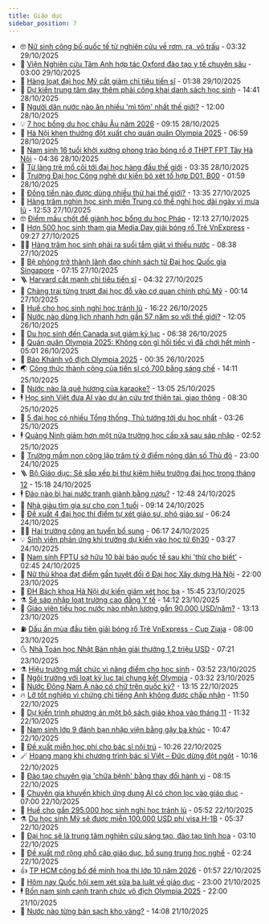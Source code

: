 ```yaml
---
title: Giáo dục
sidebar_position: 7
---
```


<!-- vnexpress-giao-duc:START -->
- 🤓 [Nữ sinh công bố quốc tế từ nghiên cứu về rơm, rạ, vỏ trấu](https://vnexpress.net/nu-sinh-cong-bo-quoc-te-tu-nghien-cuu-ve-rom-ra-vo-trau-4955469.html) - 03:32 29/10/2025
- 🦆 [Viện Nghiên cứu Tâm Anh hợp tác Oxford đào tạo y tế chuyên sâu](https://vnexpress.net/vien-nghien-cuu-tam-anh-hop-tac-oxford-dao-tao-y-te-chuyen-sau-4957208.html) - 03:00 29/10/2025
- 🦩 [Hàng loạt đại học Mỹ cắt giảm chỉ tiêu tiến sĩ](https://vnexpress.net/hang-loat-dai-hoc-my-cat-giam-chi-tieu-tien-si-4956949.html) - 01:38 29/10/2025
- 🌮 [Dự kiến trung tâm dạy thêm phải công khai danh sách học sinh](https://vnexpress.net/du-kien-trung-tam-day-them-phai-cong-khai-danh-sach-hoc-sinh-4957001.html) - 14:41 28/10/2025
- 🔭 [Người dân nước nào ăn nhiều &#39;mì tôm&#39; nhất thế giới?](https://vnexpress.net/nguoi-dan-nuoc-nao-an-nhieu-mi-tom-nhat-the-gioi-4956920.html) - 12:00 28/10/2025
- 💡 [7 học bổng du học châu Âu năm 2026](https://vnexpress.net/thoi-gian-mo-don-7-hoc-bong-chinh-phu-du-hoc-chau-au-nam-2026-4956032.html) - 09:15 28/10/2025
- 🥰 [Hà Nội khen thưởng đột xuất cho quán quân Olympia 2025](https://vnexpress.net/ha-noi-khen-thuong-dot-xuat-cho-quan-quan-olympia-2025-4956801.html) - 06:59 28/10/2025
- 🐲 [Nam sinh 16 tuổi khởi xướng phong trào bóng rổ ở THPT FPT Tây Hà Nội](https://vnexpress.net/nam-sinh-16-tuoi-khoi-xuong-phong-trao-bong-ro-o-thpt-fpt-tay-ha-noi-4956185.html) - 04:36 28/10/2025
- 🦒 [Từ làng trẻ mồ côi tới đại học hàng đầu thế giới](https://vnexpress.net/tu-lang-tre-mo-coi-toi-dai-hoc-hang-dau-the-gioi-4956547.html) - 03:35 28/10/2025
- 🦆 [Trường Đại học Công nghệ dự kiến bỏ xét tổ hợp D01, B00](https://vnexpress.net/truong-dai-hoc-cong-nghe-du-kien-bo-xet-to-hop-d01-b00-4956492.html) - 01:59 28/10/2025
- 🧰 [Đồng tiền nào được dùng nhiều thứ hai thế giới?](https://vnexpress.net/dong-tien-nao-duoc-dung-nhieu-thu-hai-the-gioi-4956422.html) - 13:35 27/10/2025
- 🐘 [Hàng trăm nghìn học sinh miền Trung có thể nghỉ học dài ngày vì mưa lũ](https://vnexpress.net/hang-tram-nghin-hoc-sinh-mien-trung-co-the-nghi-hoc-dai-ngay-vi-mua-lu-4956466.html) - 12:53 27/10/2025
- 🤓 [Điểm mấu chốt để giành học bổng du học Pháp](https://vnexpress.net/diem-mau-chot-de-gianh-hoc-bong-du-hoc-phap-4956460.html) - 12:13 27/10/2025
- 🧰 [Hơn 500 học sinh tham gia Media Day giải bóng rổ Trẻ VnExpress](https://vnexpress.net/hon-500-hoc-sinh-tham-gia-media-day-giai-bong-ro-tre-vnexpress-4956161.html) - 09:27 27/10/2025
- 🧑‍💻 [Hàng trăm học sinh phải ra suối tắm giặt vì thiếu nước](https://vnexpress.net/hang-tram-hoc-sinh-phai-ra-suoi-tam-giat-vi-thieu-nuoc-4956193.html) - 08:38 27/10/2025
- 🫶 [Bệ phóng trở thành lãnh đạo chính sách từ Đại học Quốc gia Singapore](https://vnexpress.net/be-phong-tro-thanh-lanh-dao-chinh-sach-tu-dai-hoc-quoc-gia-singapore-4956310.html) - 07:15 27/10/2025
- 🪜 [Harvard cắt mạnh chỉ tiêu tiến sĩ](https://vnexpress.net/harvard-cat-manh-chi-tieu-tien-si-4956257.html) - 04:32 27/10/2025
- 🎊 [Chàng trai từng trượt đại học đỗ vào cơ quan chính phủ Mỹ](https://vnexpress.net/chang-trai-tung-truot-dai-hoc-do-vao-co-quan-chinh-phu-my-4955811.html) - 00:14 27/10/2025
- 🧐 [Huế cho học sinh nghỉ học tránh lũ](https://vnexpress.net/da-nang-hue-cho-hoc-sinh-nghi-hoc-ngay-27-10-4956013.html) - 16:22 26/10/2025
- 🌈 [Nước nào dùng lịch nhanh hơn gần 57 năm so với thế giới?](https://vnexpress.net/nuoc-nao-dung-lich-nhanh-hon-gan-57-nam-so-voi-the-gioi-4955986.html) - 12:05 26/10/2025
- 🥰 [Du học sinh đến Canada sụt giảm kỷ lục](https://vnexpress.net/du-hoc-sinh-den-canada-sut-giam-ky-luc-4955846.html) - 06:38 26/10/2025
- 🎡 [Quán quân Olympia 2025: Không còn gì hối tiếc vì đã chơi hết mình](https://vnexpress.net/quan-quan-duong-len-dinh-olympia-2025-khong-con-gi-hoi-tiec-4955899.html) - 05:01 26/10/2025
- 🎊 [Bảo Khánh vô địch Olympia 2025](https://vnexpress.net/truc-tiep-chung-ket-duong-len-dinh-olympia-2025-4955848-tong-thuat.html) - 00:35 26/10/2025
- 🌏 [Công thức thành công của tiến sĩ có 700 bằng sáng chế](https://vnexpress.net/ts-nguyen-thanh-my-8-yeu-to-de-thanh-cong-4955685.html) - 14:11 25/10/2025
- 🥸 [Nước nào là quê hương của karaoke?](https://vnexpress.net/nuoc-nao-la-que-huong-cua-karaoke-4955663.html) - 13:05 25/10/2025
- 🕴 [Học sinh Việt đưa AI vào dự án cứu trợ thiên tai, giao thông](https://vnexpress.net/hoc-sinh-viet-dua-ai-vao-du-an-cuu-tro-thien-tai-giao-thong-4955736.html) - 08:30 25/10/2025
- 💂 [5 đại học có nhiều Tổng thống, Thủ tướng tới du học nhất](https://vnexpress.net/5-dai-hoc-co-nhieu-tong-thong-thu-tuong-toi-du-hoc-nhat-4955599.html) - 03:26 25/10/2025
- 🕴 [Quảng Ninh giảm hơn một nửa trường học cấp xã sau sáp nhập](https://vnexpress.net/quang-ninh-giam-hon-mot-nua-truong-hoc-cap-xa-sau-sap-nhap-4955526.html) - 02:52 25/10/2025
- 🌋 [Trường mầm non công lập trăm tỷ ở điểm nóng dân số Thủ đô](https://vnexpress.net/truong-mam-non-cong-lap-tram-ty-o-diem-nong-dan-so-thu-do-4954919.html) - 23:00 24/10/2025
- 🪜 [Bộ Giáo dục: Sẽ sắp xếp bí thư kiêm hiệu trưởng đại học trong tháng 12](https://vnexpress.net/bo-giao-duc-se-sap-xep-bi-thu-kiem-hieu-truong-dai-hoc-trong-thang-12-4955522.html) - 15:18 24/10/2025
- 🕴 [Đảo nào bị hai nước tranh giành bằng rượu?](https://vnexpress.net/dao-nao-bi-hai-nuoc-tranh-gianh-bang-ruou-4955484.html) - 12:48 24/10/2025
- 🎃 [Nhà giàu tìm gia sư cho con 1 tuổi](https://vnexpress.net/nha-giau-tim-gia-su-cho-con-1-tuoi-4955335.html) - 09:14 24/10/2025
- 🦏 [Đề xuất 4 đại học thí điểm tự xét giáo sư, phó giáo sư](https://vnexpress.net/de-xuat-4-dai-hoc-thi-diem-tu-xet-giao-su-pho-giao-su-4955279.html) - 06:24 24/10/2025
- 🧑‍🏫 [Hai trường công an tuyển bổ sung](https://vnexpress.net/hai-truong-cong-an-tuyen-bo-sung-4954807.html) - 06:17 24/10/2025
- 💡 [Sinh viên phản ứng khi trường dự kiến vào học từ 6h30](https://vnexpress.net/dai-hoc-cong-thuong-tp-hcm-doi-gio-vao-hoc-sinh-vien-phan-ung-4955122.html) - 03:27 24/10/2025
- 🐎 [Nam sinh FPTU sở hữu 10 bài báo quốc tế sau khi &#39;thử cho biết&#39;](https://vnexpress.net/nam-sinh-fptu-so-huu-10-bai-bao-quoc-te-sau-khi-thu-cho-biet-4955205.html) - 02:45 24/10/2025
- 🧰 [Nữ thủ khoa đạt điểm gần tuyệt đối ở Đại học Xây dựng Hà Nội](https://vnexpress.net/nu-thu-khoa-dat-diem-gan-tuyet-doi-o-dai-hoc-xay-dung-ha-noi-4954969.html) - 22:00 23/10/2025
- 🙉 [ĐH Bách khoa Hà Nội dự kiến giảm xét học bạ](https://vnexpress.net/dai-hoc-bach-khoa-ha-noi-du-kien-phuong-thuc-tuyen-sinh-2026-se-giam-xet-hoc-ba-4955118.html) - 15:45 23/10/2025
- ⚗️ [Sẽ sáp nhập loạt trường cao đẳng Y tế](https://vnexpress.net/se-sap-nhap-loat-truong-cao-dang-y-te-4955086.html) - 14:12 23/10/2025
- 🌝 [Giáo viên tiểu học nước nào nhận lương gần 90.000 USD/năm?](https://vnexpress.net/giao-vien-tieu-hoc-nuoc-nao-nhan-luong-gan-90-000-usd-nam-4955056.html) - 13:13 23/10/2025
- ⛽️ [Dấu ấn mùa đầu tiên giải bóng rổ Trẻ VnExpress - Cup Ziaja](https://vnexpress.net/dau-an-mua-dau-tien-giai-bong-ro-tre-vnexpress-cup-ziaja-4954778.html) - 08:00 23/10/2025
- 🌜 [Nhà Toán học Nhật Bản nhận giải thưởng 1,2 triệu USD](https://vnexpress.net/nha-toan-hoc-nhat-ban-nhan-giai-thuong-1-2-trieu-usd-4954932.html) - 07:21 23/10/2025
- ⚗️ [Hiệu trưởng mất chức vì nâng điểm cho học sinh](https://vnexpress.net/hieu-truong-mat-chuc-vi-nang-diem-cho-hoc-sinh-4954773.html) - 03:52 23/10/2025
- 🧰 [Ngôi trường với loạt kỷ lục tại chung kết Olympia](https://vnexpress.net/ngoi-truong-voi-loat-ky-luc-tai-chung-ket-olympia-4954530.html) - 03:32 23/10/2025
- 🤗 [Nước Đông Nam Á nào có chữ trên quốc kỳ?](https://vnexpress.net/nuoc-dong-nam-a-nao-co-chu-tren-quoc-ky-4954563.html) - 13:15 22/10/2025
- 🔥 [Lỡ tốt nghiệp vì chứng chỉ tiếng Anh không được chấp nhận](https://vnexpress.net/lo-tot-nghiep-vi-chung-chi-tieng-anh-khong-duoc-chap-nhan-4953951.html) - 11:50 22/10/2025
- 💪 [Dự kiến trình phương án một bộ sách giáo khoa vào tháng 11](https://vnexpress.net/du-kien-trinh-phuong-an-mot-bo-sach-giao-khoa-vao-thang-11-4954576.html) - 11:32 22/10/2025
- 💂 [Nam sinh lớp 9 đánh bạn nhập viện bằng gậy ba khúc](https://vnexpress.net/nam-sinh-lop-9-danh-ban-nhap-vien-bang-gay-ba-khuc-4954562.html) - 10:47 22/10/2025
- 🌮 [Đề xuất miễn học phí cho bác sĩ nội trú](https://vnexpress.net/de-xuat-mien-hoc-phi-cho-bac-si-noi-tru-4954551.html) - 10:26 22/10/2025
- 🪄 [Hoang mang khi chương trình bác sĩ Việt – Đức dừng đột ngột](https://vnexpress.net/hoang-mang-khi-chuong-trinh-bac-si-viet-duc-dung-dot-ngot-4954537.html) - 10:16 22/10/2025
- 🎡 [Đào tạo chuyên gia &#39;chữa bệnh&#39; bằng thay đổi hành vi](https://vnexpress.net/dao-tao-chuyen-gia-chua-benh-bang-thay-doi-hanh-vi-4954470.html) - 08:15 22/10/2025
- 🌈 [Chuyên gia khuyến khích ứng dụng AI có chọn lọc vào giáo dục](https://vnexpress.net/chuyen-gia-khuyen-khich-ung-dung-ai-co-chon-loc-vao-giao-duc-4954382.html) - 07:00 22/10/2025
- 🎊 [Huế cho gần 295.000 học sinh nghỉ học tránh lũ](https://vnexpress.net/hue-cho-gan-295-000-hoc-sinh-nghi-hoc-tranh-lu-4954386.html) - 05:52 22/10/2025
- ⚗️ [Du học sinh Mỹ sẽ được miễn 100.000 USD phí visa H-1B](https://vnexpress.net/du-hoc-sinh-my-se-duoc-mien-100-000-usd-phi-visa-h-1b-4954345.html) - 05:37 22/10/2025
- 🌁 [Đại học sẽ là trung tâm nghiên cứu sáng tạo, đào tạo tinh hoa](https://vnexpress.net/dai-hoc-se-la-trung-tam-nghien-cuu-sang-tao-dao-tao-tinh-hoa-4954273.html) - 03:10 22/10/2025
- 🦏 [Đề xuất mở rộng phổ cập giáo dục, bổ sung trung học nghề](https://vnexpress.net/de-xuat-mo-rong-pho-cap-giao-duc-bo-sung-trung-hoc-nghe-4954247.html) - 02:24 22/10/2025
- 👍 [TP HCM công bố đề minh họa thi lớp 10 năm 2026](https://vnexpress.net/minh-hoa-de-thi-lop-10-cua-tp-hcm-mon-toan-van-anh-nam-2026-4954238.html) - 01:57 22/10/2025
- 🌈 [Hôm nay Quốc hội xem xét sửa ba luật về giáo dục](https://vnexpress.net/hom-nay-quoc-hoi-xem-xet-sua-ba-luat-ve-giao-duc-4954141.html) - 23:00 21/10/2025
- 🕴 [Bốn nam sinh cạnh tranh chức vô địch Olympia 2025](https://vnexpress.net/bon-nam-sinh-canh-tranh-chuc-vo-dich-olympia-2025-4953388.html) - 22:00 21/10/2025
- 🧰 [Nước nào từng bán sạch kho vàng?](https://vnexpress.net/nuoc-nao-tung-ban-sach-kho-vang-4954068.html) - 14:08 21/10/2025<!-- vnexpress-giao-duc:END -->

